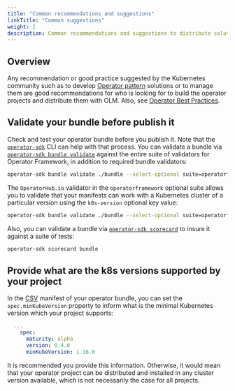 ```yaml
---
title: "Common recommendations and suggestions"
linkTitle: "Common suggestions"
weight: 2
description: Common recommendations and suggestions to distribute solutions with Operator OLM
---
```


## Overview

Any recommendation or good practice suggested by the Kubernetes community such as to develop [Operator pattern][operator-pattern] solutions or to manage them are good recommendations for who is looking for to build the operator projects and distribute them with OLM. Also, see [Operator Best Practices][operator-best-practices].

## Validate your bundle before publish it

Check and test your operator bundle before you publish it. Note that the [`operator-sdk`][operator-sdk] CLI can help with that process. You can validate a bundle via [`operator-sdk bundle validate`][sdk-cli-bundle-validate] against the entire suite of validators for Operator Framework, in addition to required bundle validators:

```sh
operator-sdk bundle validate ./bundle --select-optional suite=operatorframework
```

The `OperatorHub.io` validator in the `operatorframework` optional suite allows you to validate that your manifests can work with a Kubernetes cluster of a particular version using the `k8s-version` optional key value:

```sh 
operator-sdk bundle validate ./bundle --select-optional suite=operatorframework --optional-values=k8s-version=1.22
```

Also, you can validate a bundle via [`operator-sdk scorecard`][sdk-cli-scorecard-bundle] to insure it against a suite of tests:

```sh
operator-sdk scorecard bundle
```

## Provide what are the k8s versions supported by your project

In the [CSV](/docs/concepts/crds/clusterserviceversion) manifest of your operator bundle, you can set the `spec.minKubeVersion` property to inform what is the minimal Kubernetes version which your project supports: 

```yaml
  ...
    spec:
      maturity: alpha
      version: 0.4.0
      minKubeVersion: 1.16.0
```

It is recommended you provide this information. Otherwise, it would mean that your operator project can be distributed and installed in any cluster version available, which is not necessarily the case for all projects.

[operator-best-practices]: https://operator-framework.github.io/community-operators/best-practices/
[operator-pattern]: https://kubernetes.io/docs/concepts/extend-kubernetes/operator/
[operator-sdk]: https://github.com/operator-framework/operator-sdk
[sdk-cli-bundle-validate]: https://sdk.operatorframework.io/docs/cli/operator-sdk_bundle_validate/ 
[sdk-cli-scorecard-bundle]: https://sdk.operatorframework.io/docs/cli/operator-sdk_scorecard/